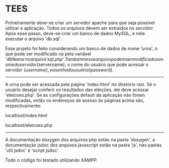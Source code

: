 # TEES

Primeiramente deve-se criar um servidor apache para que seja possível utilizar a aplicação. Todos os arquivos devem ser extraídos no servidor.
Após esse passo, deve-se criar um banco de dados MySQL, e nele executar o arquivo 'db.sql'.

Esse projeto foi feito considerando um banco de dados de nome 'urna', o que pode ser modificado na pela variável '$dbName' no arquivo 'sql.php'. Também nesse arquivo podem ser modificados o nome do servidor ($servername), o nome do usuário que pode acessar o servidor ($username), e a senha do usuário ($password).

<hr>

A urna pode ser acessada pela página 'index.html' no diretório raiz.
Se o usuário desejar conferir os resultados das eleições, ele deve acessar 'eleicoes.php'.
Se as configurações default da aplicação não forem modificadas, então os endereços de acesso às páginas acima são, respectivamente:

localhost/index.html

localhost/eleicoes.php

<hr>

A documentação doxygen dos arquivos php estão na pasta 'doxygen', a documentação jsdoc dos arquivos javascript estão na pasta 'js', nas pastas 'util jsdoc' e 'script jsdoc'.

Todo o código foi testado utilizando XAMPP.
